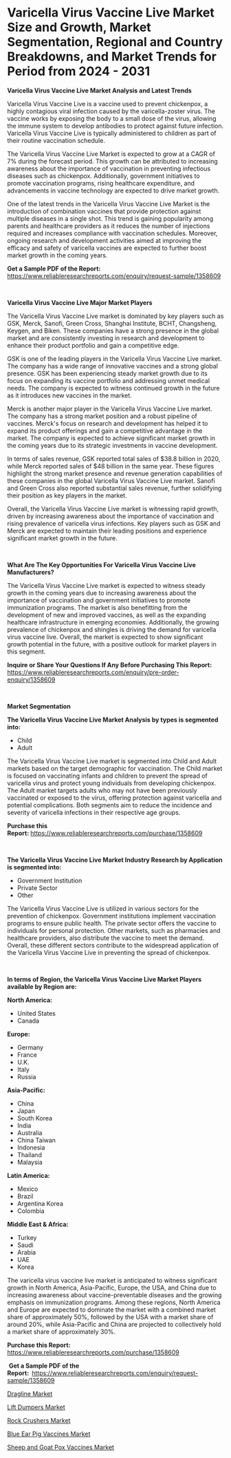 <p><h1>Varicella Virus Vaccine Live Market Size and Growth, Market Segmentation, Regional and Country Breakdowns, and Market Trends for Period from 2024 -  2031</h1></p><p><strong>Varicella Virus Vaccine Live Market Analysis and Latest Trends</strong></p>
<p><p>Varicella Virus Vaccine Live is a vaccine used to prevent chickenpox, a highly contagious viral infection caused by the varicella-zoster virus. The vaccine works by exposing the body to a small dose of the virus, allowing the immune system to develop antibodies to protect against future infection. Varicella Virus Vaccine Live is typically administered to children as part of their routine vaccination schedule.</p><p>The Varicella Virus Vaccine Live Market is expected to grow at a CAGR of 7% during the forecast period. This growth can be attributed to increasing awareness about the importance of vaccination in preventing infectious diseases such as chickenpox. Additionally, government initiatives to promote vaccination programs, rising healthcare expenditure, and advancements in vaccine technology are expected to drive market growth.</p><p>One of the latest trends in the Varicella Virus Vaccine Live Market is the introduction of combination vaccines that provide protection against multiple diseases in a single shot. This trend is gaining popularity among parents and healthcare providers as it reduces the number of injections required and increases compliance with vaccination schedules. Moreover, ongoing research and development activities aimed at improving the efficacy and safety of varicella vaccines are expected to further boost market growth in the coming years.</p></p>
<p><strong>Get a Sample PDF of the Report:&nbsp;</strong> <a href="https://www.reliableresearchreports.com/enquiry/request-sample/1358609">https://www.reliableresearchreports.com/enquiry/request-sample/1358609</a></p>
<p>&nbsp;</p>
<p><strong>Varicella Virus Vaccine Live Major Market Players</strong></p>
<p><p>The Varicella Virus Vaccine Live market is dominated by key players such as GSK, Merck, Sanofi, Green Cross, Shanghai Institute, BCHT, Changsheng, Keygen, and Biken. These companies have a strong presence in the global market and are consistently investing in research and development to enhance their product portfolio and gain a competitive edge.</p><p>GSK is one of the leading players in the Varicella Virus Vaccine Live market. The company has a wide range of innovative vaccines and a strong global presence. GSK has been experiencing steady market growth due to its focus on expanding its vaccine portfolio and addressing unmet medical needs. The company is expected to witness continued growth in the future as it introduces new vaccines in the market.</p><p>Merck is another major player in the Varicella Virus Vaccine Live market. The company has a strong market position and a robust pipeline of vaccines. Merck's focus on research and development has helped it to expand its product offerings and gain a competitive advantage in the market. The company is expected to achieve significant market growth in the coming years due to its strategic investments in vaccine development.</p><p>In terms of sales revenue, GSK reported total sales of $38.8 billion in 2020, while Merck reported sales of $48 billion in the same year. These figures highlight the strong market presence and revenue generation capabilities of these companies in the global Varicella Virus Vaccine Live market. Sanofi and Green Cross also reported substantial sales revenue, further solidifying their position as key players in the market.</p><p>Overall, the Varicella Virus Vaccine Live market is witnessing rapid growth, driven by increasing awareness about the importance of vaccination and rising prevalence of varicella virus infections. Key players such as GSK and Merck are expected to maintain their leading positions and experience significant market growth in the future.</p></p>
<p>&nbsp;</p>
<p><strong>What Are The Key Opportunities For Varicella Virus Vaccine Live Manufacturers?</strong></p>
<p><p>The Varicella Virus Vaccine Live market is expected to witness steady growth in the coming years due to increasing awareness about the importance of vaccination and government initiatives to promote immunization programs. The market is also benefitting from the development of new and improved vaccines, as well as the expanding healthcare infrastructure in emerging economies. Additionally, the growing prevalence of chickenpox and shingles is driving the demand for varicella virus vaccine live. Overall, the market is expected to show significant growth potential in the future, with a positive outlook for market players in this segment.</p></p>
<p><strong>Inquire or Share Your Questions If Any Before Purchasing This Report:</strong> <a href="https://www.reliableresearchreports.com/enquiry/pre-order-enquiry/1358609">https://www.reliableresearchreports.com/enquiry/pre-order-enquiry/1358609</a></p>
<p>&nbsp;</p>
<p><strong>Market Segmentation</strong></p>
<p><strong>The Varicella Virus Vaccine Live Market Analysis by types is segmented into:</strong></p>
<p><ul><li>Child</li><li>Adult</li></ul></p>
<p><p>The Varicella Virus Vaccine Live market is segmented into Child and Adult markets based on the target demographic for vaccination. The Child market is focused on vaccinating infants and children to prevent the spread of varicella virus and protect young individuals from developing chickenpox. The Adult market targets adults who may not have been previously vaccinated or exposed to the virus, offering protection against varicella and potential complications. Both segments aim to reduce the incidence and severity of varicella infections in their respective age groups.</p></p>
<p><strong>Purchase this Report:&nbsp;</strong><a href="https://www.reliableresearchreports.com/purchase/1358609">https://www.reliableresearchreports.com/purchase/1358609</a></p>
<p>&nbsp;</p>
<p><strong>The Varicella Virus Vaccine Live Market Industry Research by Application is segmented into:</strong></p>
<p><ul><li>Government Institution</li><li>Private Sector</li><li>Other</li></ul></p>
<p><p>The Varicella Virus Vaccine Live is utilized in various sectors for the prevention of chickenpox. Government institutions implement vaccination programs to ensure public health. The private sector offers the vaccine to individuals for personal protection. Other markets, such as pharmacies and healthcare providers, also distribute the vaccine to meet the demand. Overall, these different sectors contribute to the widespread application of the Varicella Virus Vaccine Live in preventing the spread of chickenpox.</p></p>
<p>&nbsp;</p>
<p><strong>In terms of Region, the Varicella Virus Vaccine Live Market Players available by Region are:</strong></p>
<p>
    <p> <strong> North America: </strong>
        <ul>
            <li>United States</li>
            <li>Canada</li>
        </ul>
        </p> 
    <p> <strong> Europe: </strong>
        <ul>
            <li>Germany</li>
            <li>France</li>
            <li>U.K.</li>
            <li>Italy</li>
            <li>Russia</li>
        </ul>
        </p> 
    <p> <strong> Asia-Pacific: </strong>
        <ul>
            <li>China</li>
            <li>Japan</li>
            <li>South Korea</li>
            <li>India</li>
            <li>Australia</li>
            <li>China Taiwan</li>
            <li>Indonesia</li>
            <li>Thailand</li>
            <li>Malaysia</li>
        </ul>
        </p> 
    <p> <strong> Latin America: </strong>
        <ul>
            <li>Mexico</li>
            <li>Brazil</li>
            <li>Argentina Korea</li>
            <li>Colombia</li>
        </ul>
        </p> 
    <p> <strong> Middle East & Africa: </strong>
        <ul>
            <li>Turkey</li>
            <li>Saudi</li>
            <li>Arabia</li>
            <li>UAE</li>
            <li>Korea</li>
        </ul>
    </p>
    </p>
<p><p>The varicella virus vaccine live market is anticipated to witness significant growth in North America, Asia-Pacific, Europe, the USA, and China due to increasing awareness about vaccine-preventable diseases and the growing emphasis on immunization programs. Among these regions, North America and Europe are expected to dominate the market with a combined market share of approximately 50%, followed by the USA with a market share of around 20%, while Asia-Pacific and China are projected to collectively hold a market share of approximately 30%.</p></p>
<p><strong>Purchase this Report: </strong><a href="https://www.reliableresearchreports.com/purchase/1358609">https://www.reliableresearchreports.com/purchase/1358609</a></p>
<p>&nbsp;<strong>Get a Sample PDF of the Report:&nbsp;&nbsp;</strong><a href="https://www.reliableresearchreports.com/enquiry/request-sample/1358609">https://www.reliableresearchreports.com/enquiry/request-sample/1358609</a></p>
<p><strong></strong></p>
<p><p><a href="https://medium.com/@josereynolds2012/dragline-nbsp-market-focuses-on-market-share-size-and-projected-forecast-till-2031-5fe0cf21527f">Dragline Market</a></p><p><a href="https://medium.com/@josereynolds2012/lift-dumpers-market-analysis-its-cagr-market-segmentation-and-global-industry-overview-02345f2940b3">Lift Dumpers Market</a></p><p><a href="https://medium.com/@josereynolds2012/rock-crushers-nbsp-market-focuses-on-market-share-size-and-projected-forecast-till-2031-96766fb9e935">Rock Crushers Market</a></p><p><a href="https://github.com/okotobwrhuteie/Market-Research-Report-List-1/blob/main/blue-ear-pig-vaccines-market.md">Blue Ear Pig Vaccines Market</a></p><p><a href="https://github.com/myacatherineblakecaczo9vcsw/Market-Research-Report-List-1/blob/main/sheep-and-goat-pox-vaccines-market.md">Sheep and Goat Pox Vaccines Market</a></p></p>